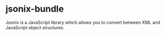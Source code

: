 jsonix-bundle
=============

Jsonix is a JavaScript library which allows you to convert between XML and JavaScript object structures.
